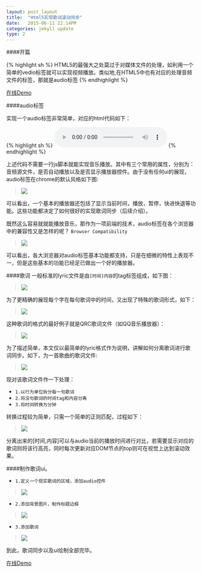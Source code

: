 ```yaml
---
layout: post_layout
title:  "Html5实现歌词滚动同步"
date:   2015-06-11 22:14PM
categories: jekyll update
type: 2
---
```

####开篇

{% highlight sh %}
HTML5的最强大之处莫过于对媒体文件的处理，如利用一个简单的vedio标签就可以实现视频播放。类似地,在HTML5中也有对应的处理音频文件的标签，那就是audio标签
{% endhighlight %}

[在线Demo](https://kkkkkxiaofei.github.io/lyric-demo)

####audio标签

实现一个audio标签非常简单，对应的html代码如下：

{% highlight sh %}
<audio id="player" 
    src="music/我在人民广场吃炸鸡.mp3" 
    autoplay controls>
</audio>
{% endhighlight %}

上述代码不需要一行js脚本就能实现音乐播放。其中有三个常用的属性，分别为：音频源文件，是否自动播放以及是否显示播放器控件。由于没有任何ui的展现，audio标签在chrome的默认风格如下图:
 
> ![](/../img/Html5实现歌词滚动同步/audio.png)

可以看出，一个基本的播放器还包括了显示当前时间，播放，暂停，快进快退等功能。这些功能都决定了如何很好的实现歌词同步（后续介绍）。

既然这么容易就就能播放音乐，那作为一项前端的技术，audio标签在各个浏览器中的兼容性又是怎样的呢？
`Browser Compatibility`

> ![](/../img/Html5实现歌词滚动同步/compacibility.png)

可以看出，各大浏览器对audio标签基本功能都支持，只是在细微的特性上表现不一，但是这些基本的功能已经足已做出一个好的播放器。

####歌词
一般标准的lyric文件是由`[时间]内容`的tag标签组成，如下图：

> ![](/../img/Html5实现歌词滚动同步/standard.png)

为了更精确的展现每个字在每句歌词中的时间，又出现了特殊的歌词形式，如下：

> ![](/../img/Html5实现歌词滚动同步/special.png)

这种歌词的格式的最好例子就是QRC歌词文件（如QQ音乐播放器）：

> ![](/../img/Html5实现歌词滚动同步/qrc.png)

为了描述简单，本文仅以最简单的lyric格式作为说明，讲解如何分离歌词进行歌词同步。如下，为一首歌曲的歌词文件:

> ![](/../img/Html5实现歌词滚动同步/song.png)

现对该歌词文件作一下处理：

* `1.以行为单位拆分每一句歌词`
* `2.将没句歌词的时间tag和内容分离`
* `3.将时间转换为分钟`

转换过程较为简单，只需一个简单的正则匹配，过程如下：

> ![](/../img/Html5实现歌词滚动同步/convert.png)

分离出来的[时间,内容]可以与audio当前的播放时间进行对比，若需要显示对应的歌词则将该行高亮，同时每次更新对应DOM节点的top则可在视觉上达到滚动效果。

####制作歌词ui。

* `1.定义一个现实歌词的区域，添加audio控件`

> ![](/../img/Html5实现歌词滚动同步/empty_canvas.png)

* `2.添加背景图片，制作标题边框`

> ![](/../img/Html5实现歌词滚动同步/backgroud.png)

* `3.添加歌词`

> ![](/../img/Html5实现歌词滚动同步/add_lyric.png)

到此，歌词同步以及ui绘制全部完毕。

[在线Demo](https://kkkkkxiaofei.github.io/lyric-demo)

















